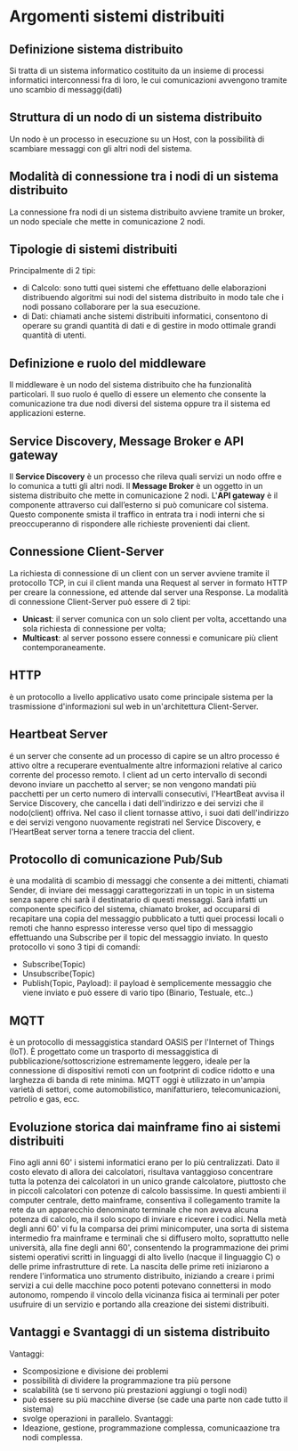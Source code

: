 ﻿


# Argomenti sistemi distribuiti
## Definizione sistema distribuito 
Si tratta di un sistema informatico costituito da un insieme di processi informatici interconnessi fra di loro, le cui comunicazioni avvengono tramite uno scambio di messaggi(dati)
## Struttura di un nodo di un sistema distribuito
Un nodo è un processo in esecuzione su un Host, con la possibilità di scambiare messaggi con gli altri nodi del sistema.
## Modalità di connessione tra i nodi di un sistema distribuito
La connessione fra nodi di un sistema distribuito avviene tramite un broker, un nodo speciale che mette in comunicazione 2 nodi. 
## Tipologie di sistemi distribuiti 
Principalmente di 2 tipi:
- di Calcolo: sono tutti quei sistemi che effettuano delle elaborazioni distribuendo algoritmi sui nodi del sistema distribuito in modo tale che i nodi possano collaborare per la sua esecuzione.
- di Dati: chiamati anche sistemi distribuiti informatici, consentono di operare su grandi quantità di dati e di gestire in modo ottimale grandi quantità di utenti.
## Definizione e ruolo del middleware
Il middleware è un nodo del sistema distribuito che ha funzionalità particolari. Il suo ruolo é quello di essere un elemento che consente la comunicazione tra due nodi diversi del sistema oppure tra il sistema ed applicazioni esterne.
## Service Discovery, Message Broker e API gateway
Il **Service Discovery** è un processo che rileva quali servizi un nodo offre e lo comunica a tutti gli altri nodi.
Il **Message Broker** è un oggetto in un sistema distribuito che mette in comunicazione 2 nodi.
L'**API gateway** è il componente attraverso cui dall’esterno si può comunicare col sistema. Questo componente smista il traffico in entrata tra i nodi interni che si preoccuperanno di rispondere alle richieste provenienti dai client.
## Connessione Client-Server
La richiesta di connessione di un client con un server avviene tramite il protocollo TCP, in cui il client manda una Request al server in formato HTTP per creare la connessione, ed attende dal server una Response.
La modalità di connessione Client-Server può essere di 2 tipi:
- **Unicast**: il server comunica con un solo client per volta, accettando una sola richiesta di connessione per volta;
- **Multicast**: al server possono essere connessi e comunicare più client contemporaneamente.

## HTTP
è un protocollo a livello applicativo usato come principale sistema per la trasmissione d'informazioni sul web in un'architettura Client-Server.
## Heartbeat Server
é un server che consente ad un processo di capire se un altro processo é attivo oltre a recuperare eventualmente altre informazioni relative al carico corrente del processo remoto.
I client ad un certo intervallo di secondi devono inviare un pacchetto al server; se non vengono mandati più pacchetti per un certo numero di intervalli consecutivi, l'HeartBeat avvisa il Service Discovery, che cancella i dati dell'indirizzo e dei servizi che il nodo(client) offriva. 
Nel caso il client tornasse attivo, i suoi dati dell'indirizzo e dei servizi vengono nuovamente registrati nel Service Discovery, e l'HeartBeat server torna a tenere traccia del client.
## Protocollo di comunicazione Pub/Sub 
è una modalità di scambio di messaggi che consente a dei mittenti, chiamati Sender, di inviare dei messaggi carattegorizzati in un topic in un sistema senza sapere chi sarà il destinatario di questi messaggi. Sarà infatti un componente specifico del sistema, chiamato broker, ad occuparsi di recapitare una copia del messaggio pubblicato a tutti quei processi locali o remoti che hanno espresso interesse verso quel tipo di messaggio effettuando una Subscribe per il topic del messaggio inviato.
In questo protocollo vi sono 3 tipi di comandi:
- Subscribe(Topic)
- Unsubscribe(Topic)
- Publish(Topic, Payload): il payload è semplicemente messaggio che viene inviato e può essere di vario tipo (Binario, Testuale, etc..)
## MQTT 
 è un protocollo di messaggistica standard OASIS per l'Internet of Things (IoT). È progettato come un trasporto di messaggistica di pubblicazione/sottoscrizione estremamente leggero, ideale per la connessione di dispositivi remoti con un footprint di codice ridotto e una larghezza di banda di rete minima. MQTT oggi è utilizzato in un'ampia varietà di settori, come automobilistico, manifatturiero, telecomunicazioni, petrolio e gas, ecc.
## Evoluzione storica dai mainframe fino ai sistemi distribuiti
Fino agli anni 60' i sistemi informatici erano per lo più centralizzati. Dato il costo elevato di allora dei calcolatori, risultava vantaggioso concentrare tutta la potenza dei calcolatori in un unico grande calcolatore, piuttosto che in piccoli calcolatori con potenze di calcolo bassissime. 
In questi ambienti il computer centrale, detto mainframe, consentiva il collegamento tramite la rete da un apparecchio denominato terminale che non aveva alcuna potenza di calcolo, ma il solo scopo di inviare e ricevere i codici. 
Nella metà degli anni 60' vi fu la comparsa dei primi minicomputer, una sorta di sistema intermedio fra mainframe e terminali che si diffusero molto, soprattutto nelle università, alla fine degli anni 60', consentendo la programmazione dei primi sistemi operativi scritti in linguaggi di alto livello (nacque il linguaggio C) o delle prime infrastrutture di rete.
La nascita delle prime reti iniziarono a rendere l'informatica uno strumento distribuito, iniziando a creare i primi servizi a cui delle macchine poco potenti potevano connettersi in modo autonomo, rompendo il vincolo della vicinanza fisica ai terminali per poter usufruire di un servizio e portando alla creazione dei sistemi distribuiti.
## Vantaggi e Svantaggi di un sistema distribuito
Vantaggi:
- Scomposizione e divisione dei problemi 
- possibilità di dividere la programmazione tra più persone
- scalabilità (se ti servono più prestazioni aggiungi o togli nodi) 
- può essere su più macchine diverse (se cade una parte non cade tutto il sistema) 
- svolge operazioni in parallelo.
Svantaggi:
- Ideazione, gestione, programmazione complessa, comunicaazione tra nodi complessa.

 
